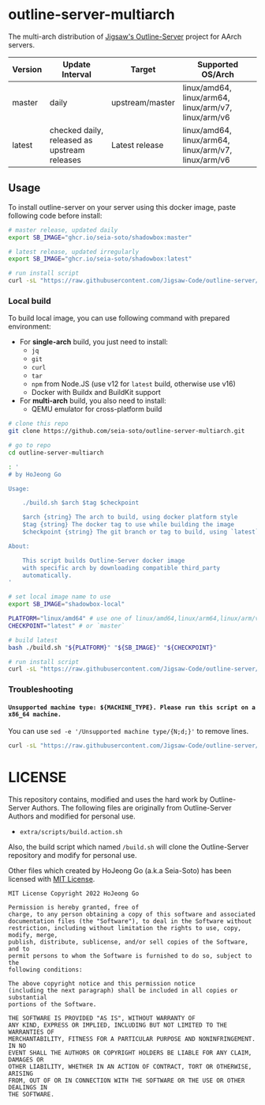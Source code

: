 # outline-server-multiarch

The multi-arch distribution of [Jigsaw's Outline-Server](https://github.com/Jigsaw-Code/outline-server) project for AArch servers.

| Version | Update Interval                              | Target          | Supported OS/Arch                                    |
|---------|----------------------------------------------|-----------------|------------------------------------------------------|
| master  | daily                                        | upstream/master | linux/amd64, linux/arm64, linux/arm/v7, linux/arm/v6 |
| latest  | checked daily, released as upstream releases | Latest release  | linux/amd64, linux/arm64, linux/arm/v7, linux/arm/v6 |

## Usage

To install outline-server on your server using this docker image, paste following code before install:

```bash
# master release, updated daily
export SB_IMAGE="ghcr.io/seia-soto/shadowbox:master"

# latest release, updated irregularly
export SB_IMAGE="ghcr.io/seia-soto/shadowbox:latest"

# run install script
curl -sL "https://raw.githubusercontent.com/Jigsaw-Code/outline-server/master/src/server_manager/install_scripts/install_server.sh" | sed -e '/Unsupported machine type/{N;d;}' | bash
```

### Local build

To build local image, you can use following command with prepared environment:

- For **single-arch** build, you just need to install:
  - `jq`
  - `git`
  - `curl`
  - `tar`
  - `npm` from Node.JS (use v12 for `latest` build, otherwise use v16)
  - Docker with Buildx and BuildKit support
- For **multi-arch** build, you also need to install:
  - QEMU emulator for cross-platform build

```bash
# clone this repo
git clone https://github.com/seia-soto/outline-server-multiarch.git

# go to repo
cd outline-server-multiarch

: '
# by HoJeong Go

Usage:

    ./build.sh $arch $tag $checkpoint

    $arch {string} The arch to build, using docker platform style
    $tag {string} The docker tag to use while building the image
    $checkpoint {string} The git branch or tag to build, using `latest` will automatically use latest release tag

About:

    This script builds Outline-Server docker image
    with specific arch by downloading compatible third_party
    automatically.
'

# set local image name to use
export SB_IMAGE="shadowbox-local"

PLATFORM="linux/amd64" # use one of linux/amd64,linux/arm64,linux/arm/v7,linux/arm/v6, or all
CHECKPOINT="latest" # or `master`

# build latest
bash ./build.sh "${PLATFORM}" "${SB_IMAGE}" "${CHECKPOINT}"

# run install script
curl -sL "https://raw.githubusercontent.com/Jigsaw-Code/outline-server/master/src/server_manager/install_scripts/install_server.sh" | sed -e '/Unsupported machine type/{N;d;}' | bash
```

### Troubleshooting

#### `Unsupported machine type: ${MACHINE_TYPE}. Please run this script on a x86_64 machine.`

You can use `sed -e '/Unsupported machine type/{N;d;}'` to remove lines.

```bash
curl -sL "https://raw.githubusercontent.com/Jigsaw-Code/outline-server/master/src/server_manager/install_scripts/install_server.sh" | sed -e '/Unsupported machine type/{N;d;}' | bash
```

# LICENSE

This repository contains, modified and uses the hard work by Outline-Server Authors.
The following files are originally from Outline-Server Authors and modified for personal use.

- `extra/scripts/build.action.sh`

Also, the build script which named `/build.sh` will clone the Outline-Server repository and modify for personal use.

Other files which created by HoJeong Go (a.k.a Seia-Soto) has been licensed with [MIT License](./LICENSE).

```
MIT License Copyright 2022 HoJeong Go

Permission is hereby granted, free of
charge, to any person obtaining a copy of this software and associated
documentation files (the "Software"), to deal in the Software without
restriction, including without limitation the rights to use, copy, modify, merge,
publish, distribute, sublicense, and/or sell copies of the Software, and to
permit persons to whom the Software is furnished to do so, subject to the
following conditions:

The above copyright notice and this permission notice
(including the next paragraph) shall be included in all copies or substantial
portions of the Software.

THE SOFTWARE IS PROVIDED "AS IS", WITHOUT WARRANTY OF
ANY KIND, EXPRESS OR IMPLIED, INCLUDING BUT NOT LIMITED TO THE WARRANTIES OF
MERCHANTABILITY, FITNESS FOR A PARTICULAR PURPOSE AND NONINFRINGEMENT. IN NO
EVENT SHALL THE AUTHORS OR COPYRIGHT HOLDERS BE LIABLE FOR ANY CLAIM, DAMAGES OR
OTHER LIABILITY, WHETHER IN AN ACTION OF CONTRACT, TORT OR OTHERWISE, ARISING
FROM, OUT OF OR IN CONNECTION WITH THE SOFTWARE OR THE USE OR OTHER DEALINGS IN
THE SOFTWARE.
```
